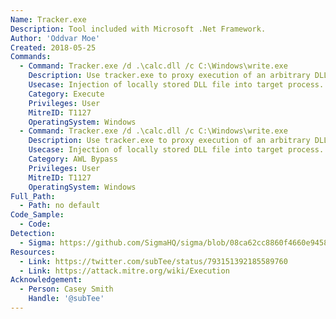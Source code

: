```yaml
---
Name: Tracker.exe
Description: Tool included with Microsoft .Net Framework.
Author: 'Oddvar Moe'
Created: 2018-05-25
Commands:
  - Command: Tracker.exe /d .\calc.dll /c C:\Windows\write.exe
    Description: Use tracker.exe to proxy execution of an arbitrary DLL into another process. Since tracker.exe is also signed it can be used to bypass application whitelisting solutions.
    Usecase: Injection of locally stored DLL file into target process.
    Category: Execute
    Privileges: User
    MitreID: T1127
    OperatingSystem: Windows
  - Command: Tracker.exe /d .\calc.dll /c C:\Windows\write.exe
    Description: Use tracker.exe to proxy execution of an arbitrary DLL into another process. Since tracker.exe is also signed it can be used to bypass application whitelisting solutions.
    Usecase: Injection of locally stored DLL file into target process.
    Category: AWL Bypass
    Privileges: User
    MitreID: T1127
    OperatingSystem: Windows
Full_Path:
  - Path: no default
Code_Sample:
  - Code:
Detection:
  - Sigma: https://github.com/SigmaHQ/sigma/blob/08ca62cc8860f4660e945805d0dd615ce75258c1/rules/windows/process_creation/win_susp_tracker_execution.yml
Resources:
  - Link: https://twitter.com/subTee/status/793151392185589760
  - Link: https://attack.mitre.org/wiki/Execution
Acknowledgement:
  - Person: Casey Smith
    Handle: '@subTee'
---
```


